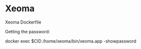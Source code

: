 # Xeoma
Xeoma Dockerfile

Getting the password:

docker exec $CID /home/xeoma/bin/xeoma.app -showpassword


